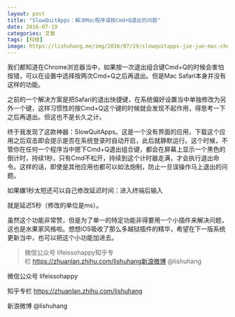 ```yaml
---
layout: post
title: "SlowQuitApps：解决Mac程序误按Cmd+Q退出的问题"
date: 2016-07-19
categories: 文章
tags: [科技]
image: https://lishuhang.me/img/2016/07/19/slowquitapps-jie-jue-mac-cheng-xu/01.png
---
```


我们都知道在Chrome浏览器当中，如果按一次退出组合键Cmd+Q的时候会害怕按错，可以在设置中选择按两次Cmd+Q之后再退出。但是Mac Safari本身并没有这样的功能。

之前的一个解决方案是把Safari的退出快捷键，在系统偏好设置当中单独修改为另外一个键，这样习惯性的按Cmd+Q这个键的时候就会发现不起作用，得思考一下之后再退出。但这也不是长久之计。

终于我发现了这款神器：SlowQuitApps。这是一个没有界面的应用，下载这个应用之后双击即会提示是否在系统登录时自动开启，此后就静默运行。这个时候，不管你在任何一个程序当中摁下Cmd+Q退出组合键，都会在屏幕上显示一个黑色的倒计时，持续1秒，只有Cmd不松开，持续到这个计时器走满，才会执行退出命令。这样的话，即使是其他应用也都可以如法炮制，防止一旦误操作马上退出的问题。

如果嫌1秒太短还可以自己修改延迟时间：进入终端后输入

就是延迟5秒（修改的单位是ms）。

虽然这个功能非常赞，但是为了单一的特定功能非得要用一个小插件来解决问题，这也是水果家风格啦。想想iOS吸收了那么多越狱插件的精华，希望在下一版系统更新当中，也可以把这个小功能加进去。

> 微信公众号 lifeissohappy知乎专栏 https://zhuanlan.zhihu.com/lishuhang新浪微博 @lishuhang

微信公众号 lifeissohappy

知乎专栏 https://zhuanlan.zhihu.com/lishuhang

新浪微博 @lishuhang